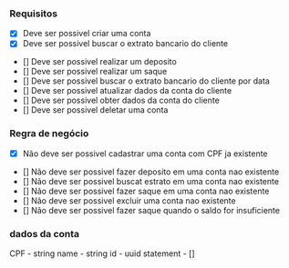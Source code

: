 ### Requisitos

- [x] Deve ser possivel criar uma conta
- [x] Deve ser possivel buscar o extrato bancario do cliente
- [] Deve ser possivel realizar um deposito
- [] Deve ser possivel realizar um saque
- [] Deve ser possivel buscar o extrato bancario do cliente por data
- [] Deve ser possivel atualizar dados da conta do cliente
- [] Deve ser possivel obter dados da conta do cliente
- [] Deve ser possivel deletar uma conta

### Regra de negócio

- [x] Não deve ser possivel cadastrar uma conta com CPF ja existente
- [] Não deve ser possivel fazer deposito em uma conta nao existente
- [] Não deve ser possivel buscat estrato em uma conta nao existente
- [] Não deve ser possivel fazer saque em uma conta nao existente
- [] Não deve ser possivel excluir uma conta nao existente
- [] Não deve ser possivel fazer saque quando o saldo for insuficiente

### dados da conta
 CPF - string
 name - string
 id - uuid
 statement - []
